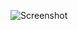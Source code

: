 ![Screenshot](https://raw.githubusercontent.com/Cryakl/Ultimate-RAT-Collection/refs/heads/main/COne/C-One%20v1.0.0/Screenshot.png)
